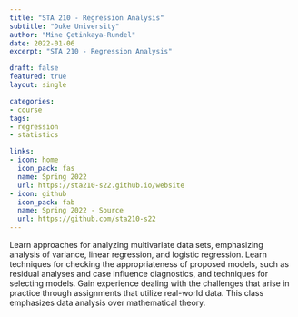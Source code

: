 ```yaml
---
title: "STA 210 - Regression Analysis"
subtitle: "Duke University"
author: "Mine Çetinkaya-Rundel"
date: 2022-01-06
excerpt: "STA 210 - Regression Analysis"

draft: false
featured: true
layout: single

categories:
- course
tags:
- regression
- statistics

links:
- icon: home
  icon_pack: fas
  name: Spring 2022
  url: https://sta210-s22.github.io/website
- icon: github
  icon_pack: fab
  name: Spring 2022 - Source
  url: https://github.com/sta210-s22
---
```


Learn approaches for analyzing multivariate data sets, emphasizing analysis of variance, linear regression, and logistic regression. Learn techniques for checking the appropriateness of proposed models, such as residual analyses and case influence diagnostics, and techniques for selecting models. Gain experience dealing with the challenges that arise in practice through assignments that utilize real-world data. This class emphasizes data analysis over mathematical theory.
